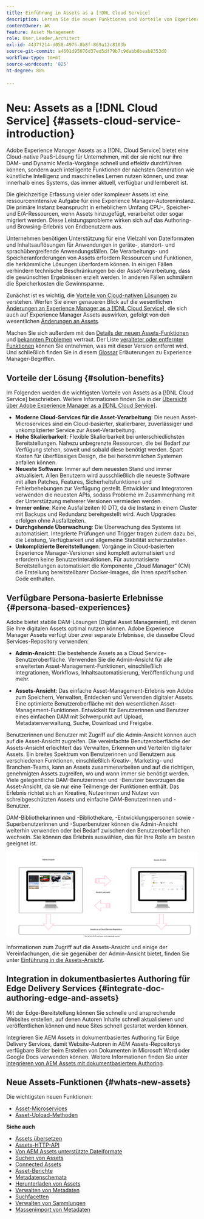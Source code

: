 ```yaml
---
title: Einführung in Assets as a [!DNL Cloud Service]
description: Lernen Sie die neuen Funktionen und Vorteile von Experience Manager Assets as a kennen [!DNL Cloud Service]. Eine Cloud-native PaaS-Lösung für Unternehmen.
contentOwner: AK
feature: Asset Management
role: User,Leader,Architect
exl-id: 4437f214-d058-4975-8b8f-869a12c8103b
source-git-commit: a4601d95076d37ed5df79b7c9dabb8beab8353d0
workflow-type: tm+mt
source-wordcount: '825'
ht-degree: 88%

---
```


# Neu: Assets as a [!DNL Cloud Service] {#assets-cloud-service-introduction}

<!-- Need review information from gklebus -->

Adobe Experience Manager Assets as a [!DNL Cloud Service] bietet eine Cloud-native PaaS-Lösung für Unternehmen, mit der sie nicht nur ihre DAM- und Dynamic Media-Vorgänge schnell und effektiv durchführen können, sondern auch intelligente Funktionen der nächsten Generation wie künstliche Intelligenz und maschinelles Lernen nutzen können, und zwar innerhalb eines Systems, das immer aktuell, verfügbar und lernbereit ist.

Die gleichzeitige Erfassung vieler oder komplexer Assets ist eine ressourcenintensive Aufgabe für eine Experience Manager-Autoreninstanz. Die primäre Instanz beansprucht in erheblichem Umfang CPU-, Speicher- und E/A-Ressourcen, wenn Assets hinzugefügt, verarbeitet oder sogar migriert werden. Diese Leistungsprobleme wirken sich auf das Authoring- und Browsing-Erlebnis von Endbenutzern aus.

Unternehmen benötigen Unterstützung für eine Vielzahl von Dateiformaten und Inhaltsauflösungen für Anwendungen in geräte-, standort- und sprachübergreifende Anwendungsfällen. Die Verarbeitungs- und Speicheranforderungen von Assets erfordern Ressourcen und Funktionen, die herkömmliche Lösungen überfordern können. In einigen Fällen verhindern technische Beschränkungen bei der Asset-Verarbeitung, dass die gewünschten Ergebnissen erzielt werden. In anderen Fällen schmälern die Speicherkosten die Gewinnspanne.

Zunächst ist es wichtig, die [Vorteile von Cloud-nativen Lösungen](#solution-benefits) zu verstehen. Werfen Sie einen genaueren Blick auf die wesentlichen [Änderungen an Experience Manager as a [!DNL Cloud Service]](/help/release-notes/aem-cloud-changes.md), die sich auch auf Experience Manager Assets auswirken, gefolgt von den wesentlichen [Änderungen an Assets](/help/assets/assets-cloud-changes.md).

Machen Sie sich außerdem mit den [Details der neuen Assets-Funktionen](#whats-new-assets) und [bekannten Problemen](/help/release-notes/maintenance/latest.md) vertraut. Der Liste [veralteter oder entfernter Funktionen](/help/release-notes/deprecated-removed-features.md) können Sie entnehmen, was mit dieser Version entfernt wird. Und schließlich finden Sie in diesem [Glossar](/help/overview/terminology.md) Erläuterungen zu Experience Manager-Begriffen.

## Vorteile der Lösung {#solution-benefits}

Im Folgenden werden die wichtigsten Vorteile von Assets as a [!DNL Cloud Service] beschrieben. Weitere Informationen finden Sie in der [Übersicht über Adobe Experience Manager as a [!DNL Cloud Service]](/help/overview/introduction.md).

* **Moderne Cloud-Services für die Asset-Verarbeitung**: Die neuen Asset-Microservices sind ein Cloud-basierter, skalierbarer, zuverlässiger und unkomplizierter Service zur Asset-Verarbeitung.
* **Hohe Skalierbarkeit**: Flexible Skalierbarkeit bei unterschiedlichsten Bereitstellungen. Nahezu unbegrenzte Ressourcen, die bei Bedarf zur Verfügung stehen, soweit und sobald diese benötigt werden. Spart Kosten für überflüssiges Design, die bei herkömmlichen Systemen anfallen können.
* **Neueste Software**: Immer auf dem neuesten Stand und immer aktualisiert. Allen Benutzern wird ausschließlich die neueste Software mit allen Patches, Features, Sicherheitsfunktionen und Fehlerbehebungen zur Verfügung gestellt. Entwickler und Integratoren verwenden die neuesten APIs, sodass Probleme im Zusammenhang mit der Unterstützung mehrerer Versionen vermieden werden.
* **Immer online**: Keine Ausfallzeiten (0 DT), da die Instanz in einem Cluster mit Backups und Redundanz bereitgestellt wird. Auch Upgrades erfolgen ohne Ausfallzeiten.
* **Durchgehende Überwachung**: Die Überwachung des Systems ist automatisiert. Integrierte Prüfungen und Trigger tragen zudem dazu bei, die Leistung, Verfügbarkeit und allgemeine Stabilität sicherzustellen.
* **Unkomplizierte Bereitstellungen**: Vorgänge in Cloud-basierten Experience Manager-Versionen sind komplett automatisiert und erfordern keine Benutzerinteraktionen. Für automatisierte Bereitstellungen automatisiert die Komponente „Cloud Manager“ (CM) die Erstellung bereitstellbarer Docker-Images, die Ihren spezifischen Code enthalten.

## Verfügbare Persona-basierte Erlebnisse {#persona-based-experiences}

Adobe bietet stabile DAM-Lösungen (Digital Asset Management), mit denen Sie Ihre digitalen Assets optimal nutzen können. Adobe Experience Manager Assets verfügt über zwei separate Erlebnisse, die dasselbe Cloud Services-Repository verwenden:

* **Admin-Ansicht**: Die bestehende Assets as a Cloud Service-Benutzeroberfläche. Verwenden Sie die Admin-Ansicht für alle erweiterten Asset-Management-Funktionen, einschließlich Integrationen, Workflows, Inhaltsautomatisierung, Veröffentlichung und mehr.

* **Assets-Ansicht**: Das einfache Asset-Management-Erlebnis von Adobe zum Speichern, Verwalten, Entdecken und Verwenden digitaler Assets. Eine optimierte Benutzeroberfläche mit den wesentlichen Asset-Management-Funktionen. Entwickelt für Benutzerinnen und Benutzer eines einfachen DAM mit Schwerpunkt auf Upload, Metadatenverwaltung, Suche, Download und Freigabe.

Benutzerinnen und Benutzer mit Zugriff auf die Admin-Ansicht können auch auf die Asset-Ansicht zugreifen. Die vereinfachte Benutzeroberfläche der Assets-Ansicht erleichtert das Verwalten, Erkennen und Verteilen digitaler Assets. Ein breites Spektrum von Benutzerinnen und Benutzern aus verschiedenen Funktionen, einschließlich Kreativ-, Marketing- und Branchen-Teams, kann an Assets zusammenarbeiten und auf die richtigen, genehmigten Assets zugreifen, wo und wann immer sie benötigt werden. Viele gelegentliche DAM-Benutzerinnen und -Benutzer bevorzugen die Asset-Ansicht, da sie nur eine Teilmenge der Funktionen enthält. Das Erlebnis richtet sich an Kreative, Nutzerinnen und Nutzer von schreibgeschützten Assets und einfache DAM-Benutzerinnen und -Benutzer.

DAM-Bibliothekarinnen und -Bibliothekare, -Entwicklungspersonen sowie -Superbenutzerinnen und -Superbenutzer können die Admin-Ansicht weiterhin verwenden oder bei Bedarf zwischen den Benutzeroberflächen wechseln. Sie können das Erlebnis auswählen, das für Ihre Rolle am besten geeignet ist.

![add-tags](assets/newui-overview.svg)

Informationen zum Zugriff auf die Assets-Ansicht und einige der Vereinfachungen, die sie gegenüber der Admin-Ansicht bietet, finden Sie unter [Einführung in die Assets-Ansicht](/help/assets/assets-view-introduction.md).

## Integration in dokumentbasiertes Authoring für Edge Delivery Services {#integrate-doc-authoring-edge-and-assets}

Mit der Edge-Bereitstellung können Sie schnelle und ansprechende Websites erstellen, auf denen Autoren Inhalte schnell aktualisieren und veröffentlichen können und neue Sites schnell gestartet werden können.

Integrieren Sie AEM Assets in dokumentbasiertes Authoring für Edge Delivery Services, damit Website-Autoren in AEM Assets-Repositorys verfügbare Bilder beim Erstellen von Dokumenten in Microsoft Word oder Google Docs verwenden können. Weitere Informationen finden Sie unter [Integrieren von AEM Assets mit dokumentbasiertem Authoring](/help/edge/using.md#integrate-assets-edge).

## Neue Assets-Funktionen {#whats-new-assets}

Die wichtigsten neuen Funktionen:

* [Asset-Microservices](/help/assets/asset-microservices-overview.md)
* [Asset-Upload-Methoden](/help/assets/add-assets.md)

**Siehe auch**

* [Assets übersetzen](translate-assets.md)
* [Assets-HTTP-API](mac-api-assets.md)
* [Von AEM Assets unterstützte Dateiformate](file-format-support.md)
* [Suchen von Assets](search-assets.md)
* [Connected Assets](use-assets-across-connected-assets-instances.md)
* [Asset-Berichte](asset-reports.md)
* [Metadatenschemata](metadata-schemas.md)
* [Herunterladen von Assets](download-assets-from-aem.md)
* [Verwalten von Metadaten](manage-metadata.md)
* [Suchfacetten](search-facets.md)
* [Verwalten von Sammlungen](manage-collections.md)
* [Massenimport von Metadaten](metadata-import-export.md)
